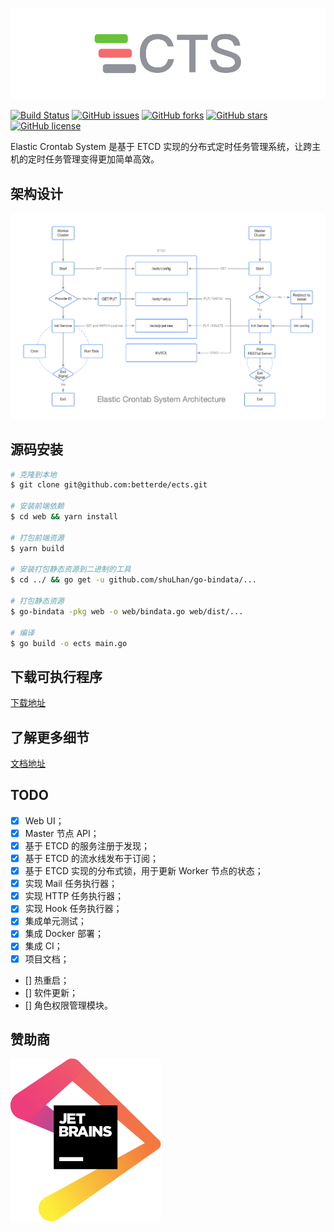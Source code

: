 ![dashboard](web/docs/.vuepress/public/logo.png)

[![Build Status](https://www.travis-ci.org/betterde/ects.svg?branch=master)](https://www.travis-ci.org/betterde/ects)
[![GitHub issues](https://img.shields.io/github/issues/betterde/ects)](https://github.com/betterde/ects/issues)
[![GitHub forks](https://img.shields.io/github/forks/betterde/ects)](https://github.com/betterde/ects/network)
[![GitHub stars](https://img.shields.io/github/stars/betterde/ects)](https://github.com/betterde/ects/stargazers)
[![GitHub license](https://img.shields.io/github/license/betterde/ects)](https://github.com/betterde/ects/blob/master/LICENSE)

Elastic Crontab System 是基于 ETCD 实现的分布式定时任务管理系统，让跨主机的定时任务管理变得更加简单高效。

## 架构设计

![dashboard](web/docs/.vuepress/public/architecture.png)

## 源码安装

```bash
# 克隆到本地
$ git clone git@github.com:betterde/ects.git

# 安装前端依赖
$ cd web && yarn install

# 打包前端资源
$ yarn build

# 安装打包静态资源到二进制的工具
$ cd ../ && go get -u github.com/shuLhan/go-bindata/...

# 打包静态资源
$ go-bindata -pkg web -o web/bindata.go web/dist/...

# 编译
$ go build -o ects main.go
```

## 下载可执行程序

[下载地址](https://github.com/betterde/ects/releases)

## 了解更多细节

[文档地址](https://betterde.github.io/ects/)

## TODO

- [x] Web UI；
- [x] Master 节点 API；
- [x] 基于 ETCD 的服务注册于发现；
- [x] 基于 ETCD 的流水线发布于订阅；
- [x] 基于 ETCD 实现的分布式锁，用于更新 Worker 节点的状态；
- [x] 实现 Mail 任务执行器；
- [x] 实现 HTTP 任务执行器；
- [x] 实现 Hook 任务执行器；
- [x] 集成单元测试；
- [x] 集成 Docker 部署；
- [x] 集成 CI；
- [x] 项目文档；
- [] 热重启；
- [] 软件更新；
- [] 角色权限管理模块。

## 赞助商

[![jetbrains](web/docs/.vuepress/public/jetbrains.svg)](https://www.jetbrains.com/?from=ects)

